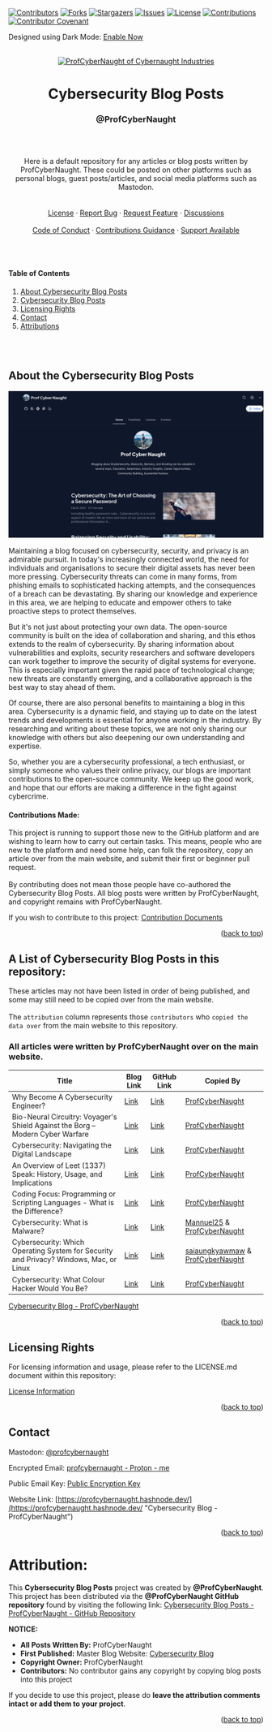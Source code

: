 <!-- This gives the ability to provide 'back to the top links -->
<a name="readme-top"></a>

<!-- Data Variables:
cybersecurity-blog-posts = 'cybersecurity-blog-posts'
Cybersecurity Blog Posts = 'Cybersecurity Blog Posts'
-->

<!-- PROJECT SHIELDS  - TOP OF PAGE -->
<!-- DOES NOT DISPLAY VALUES ON PRIVATE REPOSITORIES -->
[![Contributors][contributors-shield]][contributors-url]
[![Forks][forks-shield]][forks-url]
[![Stargazers][stars-shield]][stars-url]
[![Issues][issues-shield]][issues-url]
[![License][license-shield]][license-url]
[![Contributions][contributions]][contributions-url]
[![Contributor Covenant][Contributor-Covenant]][Contributor-Covenant-url]

Designed using Dark Mode: [Enable Now](https://github.com/settings/appearance "Enable Dark Mode")

<!-- Account LOGO -->
<br />
<div align="center">
  <a href="https://github.com/ProfCyberNaught">
    <img src="https://user-images.githubusercontent.com/123184999/222930893-22eff243-4570-40af-9709-e35c377c66d6.png" alt="ProfCyberNaught of Cybernaught Industries" width="250" height="250">
  </a>

<!-- PROJECT TITLE -->
  <h1 align="center">Cybersecurity Blog Posts</h1>
  <h3 align="center">@ProfCyberNaught</h3><br /><br />

<!-- PROJECT SHORT DESCRIPTION -->
  <p align="center">
  Here is a default repository for any articles or blog posts written by ProfCyberNaught. These could be posted on other platforms such as personal blogs, guest posts/articles, and social media platforms such as Mastodon.
  <br />

<!-- PROJECT MAIN LINKS -->
  <!-- DOCUMENTATION LINK: IF YOU DO NOT INTEND TO CREATE DIRECTORY DOCUMENTATION, DISABLE THIS SECTION -->
  <!-- <a href="./pcn_docs"><strong>Explore the docs »</strong></a> -->
  <!---->
  <br />
  <br />
    <a href="./LICENSE">License</a>
    ·
    <a href="https://github.com/ProfCyberNaught/cybersecurity-blog-posts/issues">Report Bug</a>
    ·
    <a href="https://github.com/ProfCyberNaught/cybersecurity-blog-posts/issues">Request Feature</a>
    <!-- DISCUSSIONS LINK: IF YOU DO NOT INTEND TO USE DISCUSSION FEATURES, DISABLE THIS SECTION -->
    ·
    <a href="https://github.com/ProfCyberNaught/cybersecurity-blog-posts/discussions">Discussions</a>
    <!---->
    <br />
    <br />
    <a href="./code_of_conduct.md">Code of Conduct</a>
    ·
    <a href="./CONTRIBUTING.md">Contributions Guidance</a>
    ·
    <a href="./SUPPORT.md">Support Available</a>
    <!-- SECURITY ISSUES LINK: IF YOU DO NOT INTEND TO USE SECURITY DOCUMENTATION, DISABLE THIS SECTION -->
    <!--·
    <a href="https://github.com/ProfCyberNaught/cybersecurity-blog-posts/security/policy">Security Issues</a> -->
    <!---->
  </p>
</div>

<br /><br />

<!-- TABLE OF CONTENTS -->
#### Table of Contents
  <ol>
  <!-- HELP NOTICE: If you need more links, copy and paste from this list, create your section below, then add the section link tag
       Do not forget to update all the tag links if you change names of the sections below -->
    <li><a href="#about-the-cybersecurity-blog-posts">About Cybersecurity Blog Posts</a></li>
    <li><a href="#a-list-of-cybersecurity-blog-posts-in-this-repository">Cybersecurity Blog Posts</a></li>
    <li><a href="#licensing-rights">Licensing Rights</a></li>
    <li><a href="#contact">Contact</a></li>
    <li><a href="#attribution">Attributions</a></li>
  </ol>
<br /><br />

<!-- ABOUT THE PROJECT -->
## About the Cybersecurity Blog Posts

<!-- SCREENSHOT IMAGE: IF YOU DO NOT INTEND TO DISPLAY SCREENSHOTS, DISABLE THIS SECTION -->
[![Cybersecurity Blog Posts Screenshot][project-screenshot]](pcn_images/pcn_cybersecurity-blog-posts_screenshot.png)
<!---->

Maintaining a blog focused on cybersecurity, security, and privacy is an admirable pursuit. In today's increasingly connected world, the need for individuals and organisations to secure their digital assets has never been more pressing. Cybersecurity threats can come in many forms, from phishing emails to sophisticated hacking attempts, and the consequences of a breach can be devastating. By sharing our knowledge and experience in this area, we are helping to educate and empower others to take proactive steps to protect themselves.

But it's not just about protecting your own data. The open-source community is built on the idea of collaboration and sharing, and this ethos extends to the realm of cybersecurity. By sharing information about vulnerabilities and exploits, security researchers and software developers can work together to improve the security of digital systems for everyone. This is especially important given the rapid pace of technological change; new threats are constantly emerging, and a collaborative approach is the best way to stay ahead of them.

Of course, there are also personal benefits to maintaining a blog in this area. Cybersecurity is a dynamic field, and staying up to date on the latest trends and developments is essential for anyone working in the industry. By researching and writing about these topics, we are not only sharing our knowledge with others but also deepening our own understanding and expertise.

So, whether you are a cybersecurity professional, a tech enthusiast, or simply someone who values their online privacy, our blogs are important contributions to the open-source community. We keep up the good work, and hope that our efforts are making a difference in the fight against cybercrime.

#### Contributions Made:

This project is running to support those new to the GitHub platform and are wishing to learn how to carry out certain tasks. This means, people who are new to the platform and need some help, can folk the repository, copy an article over from the main website, and submit their first or beginner pull request.<br /><br />
By contributing does not mean those people have co-authored the Cybersecurity Blog Posts. All blog posts were written by ProfCyberNaught, and copyright remains with ProfCyberNaught.

If you wish to contribute to this project: [Contribution Documents](./CONTRIBUTING.md "Contribution Documents")

<!-- HELP NOTICE: All sections must end with the 'back to top' link -->
<p align="right">(<a href="#readme-top">back to top</a>)</p>

<!-- LIST OF BLOG POSTS -->
## A List of Cybersecurity Blog Posts in this repository:

These articles may not have been listed in order of being published, and some may still need to be copied over from the main website.<br /><br />
The `attribution` column represents those `contributors` who `copied the data over` from the main website to this repository.

### All articles were written by ProfCyberNaught over on the main website.

| Title | Blog Link | GitHub Link | Copied By | 
| --- | --- | --- | --- |
| Why Become A Cybersecurity Engineer? | [Link](https://profcybernaught.hashnode.dev/why-become-a-cybersecurity-engineer "Why Become A Cybersecurity Engineer?")| [Link](pcn_cybersecurity_articles/why-become-a-cybersecurity-engineer.md "Why Become A Cybersecurity Engineer?") | [ProfCyberNaught](https://github.com/ProfCyberNaught "GitHub ProfCyberNaught") |<!-- Divider -->
| Bio-Neural Circuitry: Voyager's Shield Against the Borg – Modern Cyber Warfare | [Link](https://profcybernaught.hashnode.dev/bio-neural-circuitry-voyagers-shield-against-the-borg-modern-cyber-warfare "Bio-Neural Circuitry: Voyager's Shield Against the Borg – Modern Cyber Warfare")| [Link](pcn_cybersecurity_articles/bio-neural-circuitry-voyagers-shield-against-the-borg-modern-cyber-warfare.md "Bio-Neural Circuitry: Voyager's Shield Against the Borg – Modern Cyber Warfare")| [ProfCyberNaught](https://github.com/ProfCyberNaught "GitHub ProfCyberNaught") |<!-- Divider -->
| Cybersecurity: Navigating the Digital Landscape | [Link](https://profcybernaught.hashnode.dev/cybersecurity-navigating-the-digital-landscape "Cybersecurity: Navigating the Digital Landscape")| [Link](pcn_cybersecurity_articles/cybersecurity-navigating-the-digital-landscape.md "Cybersecurity: Navigating the Digital Landscape")| [ProfCyberNaught](https://github.com/ProfCyberNaught "GitHub ProfCyberNaught") |<!-- Divider -->
| An Overview of Leet (1337) Speak: History, Usage, and Implications | [Link](https://profcybernaught.hashnode.dev/an-overview-of-leet-1337-speak-history-usage-and-implications "An Overview of Leet (1337) Speak: History, Usage, and Implications")| [Link](pcn_cybersecurity_articles/an-overview-of-leet-speak-history-usage-and-implications.md "An Overview of Leet (1337) Speak: History, Usage, and Implications")| [ProfCyberNaught](https://github.com/ProfCyberNaught "GitHub ProfCyberNaught") |<!-- Divider -->
| Coding Focus: Programming or Scripting Languages - What is the Difference? | [Link](https://profcybernaught.hashnode.dev/coding-focus-programming-or-scripting-languages-what-is-the-difference "Coding Focus: Programming or Scripting Languages - What is the Difference?")| [Link](pcn_cybersecurity_articles/programming-or-scripting-languages-what-is-the-difference.md "Coding Focus: Programming or Scripting Languages - What is the Difference?")| [ProfCyberNaught](https://github.com/ProfCyberNaught "GitHub ProfCyberNaught") |<!-- Divider -->
| Cybersecurity: What is Malware? | [Link](https://profcybernaught.hashnode.dev/cybersecurity-what-is-malware "Cybersecurity: What is Malware?")| [Link](pcn_cybersecurity_articles/cybersecurity-what-is-malware.md "Cybersecurity: What is Malware?")| [Mannuel25](https://github.com/Mannuel25 "GitHub Mannuel25") & [ProfCyberNaught](https://github.com/ProfCyberNaught "ProfCyberNaught on GitHub") |<!-- Divider -->
| Cybersecurity: Which Operating System for Security and Privacy? Windows, Mac, or Linux | [Link](https://profcybernaught.hashnode.dev/cybersecurity-which-operating-system-for-security-and-privacy "Cybersecurity: Which Operating System for Security and Privacy? Windows, Mac, or Linux")| [Link](pcn_cybersecurity_articles/cybersecurity-which-operating-system-for-security-and-privacy.md "Cybersecurity: Which Operating System for Security and Privacy? Windows, Mac, or Linux")| [saiaungkyawmaw](https://github.com/saiaungkyawmaw "GitHub saiaungkyawmaw") & [ProfCyberNaught](https://github.com/ProfCyberNaught "ProfCyberNaught on GitHub") |<!-- Divider -->
| Cybersecurity: What Colour Hacker Would You Be? | [Link](https://profcybernaught.hashnode.dev/cybersecurity-what-colour-hacker-would-you-be "Cybersecurity: What Colour Hacker Would You Be?")| [Link](pcn_cybersecurity_articles/cybersecurity-what-colour-hacker-would-you-be.md "Cybersecurity: What Colour Hacker Would You Be?")| [ProfCyberNaught](https://github.com/ProfCyberNaught "GitHub ProfCyberNaught") |<!-- Divider -->

[Cybersecurity Blog - ProfCyberNaught](https://profcybernaught.hashnode.dev/ "Cybersecurity Blog - ProfCyberNaught")

<!-- HELP NOTICE: All sections must end with the 'back to top' link -->
<p align="right">(<a href="#readme-top">back to top</a>)</p>

## Licensing Rights

For licensing information and usage, please refer to the LICENSE.md document within this repository:

[License Information](./LICENSE.md "License Information - ProfCyberNaught - Cybersecurity Blog Posts")

<!-- HELP NOTICE: All sections must end with the 'back to top' link -->
<p align="right">(<a href="#readme-top">back to top</a>)</p>


<!-- CONTACT -->
## Contact

Mastodon: [@profcybernaught](https://infosec.exchange/@ProfCyberNaught)

Encrypted Email: [profcybernaught - Proton - me](#)

Public Email Key: [Public Encryption Key](https://github.com/ProfCyberNaught/ProfCyberNaught/blob/main/pcn_pek_email/)

Website Link: [https://profcybernaught.hashnode.dev/](https://profcybernaught.hashnode.dev/ "Cybersecurity Blog - ProfCyberNaught")

<!-- HELP NOTICE: All sections must end with the 'back to top' link -->
<p align="right">(<a href="#readme-top">back to top</a>)</p>


<!-- ATTRIBUTION -->
# Attribution:

This **Cybersecurity Blog Posts** project was created by **@ProfCyberNaught**. This project has been distributed via the **@ProfCyberNaught GitHub repository** found by visiting the following link: [Cybersecurity Blog Posts - ProfCyberNaught - GitHub Repository](https://github.com/ProfCyberNaught/cybersecurity-blog-posts "Cybersecurity Blog Posts - ProfCyberNaught - GitHub Repository")

**NOTICE:**<br />
- **All Posts Written By:** ProfCyberNaught
- **First Published:** Master Blog Website: [Cybersecurity Blog](https://profcybernaught.hashnode.dev/ "Cybersecurity Blog - ProfCyberNaught")
- **Copyright Owner:** ProfCyberNaught
- **Contributors:** No contributor gains any copyright by copying blog posts into this project

If you decide to use this project, please do **leave the attribution comments intact or add them to your project**.

<!-- HELP NOTICE: All sections must end with the 'back to top' link -->
<p align="right">(<a href="#readme-top">back to top</a>)</p>


<!-- MARKDOWN LINKS & IMAGES -->

<!-- Contributors Total -->
[contributors-shield]: https://img.shields.io/github/contributors/ProfCyberNaught/cybersecurity-blog-posts.svg?style=for-the-badge
[contributors-url]: https://github.com/ProfCyberNaught/cybersecurity-blog-posts/graphs/contributors

<!-- Contributions Total -->
[contributions]: https://img.shields.io/badge/contributions-welcome-brightgreen.svg?style=for-the-badge
[contributions-url]: ./CONTRIBUTING.md

<!-- Discussions Total -->
[discussions]: https://img.shields.io/github/discussions/ProfCyberNaught/cybersecurity-blog-posts.svg?style=for-the-badge
[discussions-url]: https://github.com/ProfCyberNaught/cybersecurity-blog-posts/discussions

<!-- Folks Total -->
[forks-shield]: https://img.shields.io/github/forks/ProfCyberNaught/cybersecurity-blog-posts.svg?style=for-the-badge
[forks-url]: https://github.com/ProfCyberNaught/cybersecurity-blog-posts/network/members

<!-- Stars Total -->
[stars-shield]: https://img.shields.io/github/stars/ProfCyberNaught/cybersecurity-blog-posts.svg?style=for-the-badge
[stars-url]: https://github.com/ProfCyberNaught/cybersecurity-blog-posts/stargazers

<!-- Issues Total -->
[issues-shield]: https://img.shields.io/github/issues/ProfCyberNaught/cybersecurity-blog-posts.svg?style=for-the-badge
[issues-url]: https://github.com/ProfCyberNaught/cybersecurity-blog-posts/issues

<!-- LICENSING LINK: If you intend to use an open-source license from: https://choosealicense.com/ use the following: -->
<!-- [license-shield]: https://img.shields.io/github/license/ProfCyberNaught/cybersecurity-blog-posts.svg?style=for-the-badge -->
<!-- OTHERWISE: You will need to create your own link reference based on the license code used - example below: -->
[license-shield]: https://img.shields.io/badge/License:%20CC%20BY%20NC%20ND%204.0-grey?style=for-the-badge
<!-- HELP NOTICE: Leave the following license link as all license files will be named the same -->
[license-url]: ./LICENSE

<!-- Code of Conduct -->
[contributor-covenant]: https://img.shields.io/badge/Contributor%20Covenant-2.1-4baaaa.svg?style=for-the-badge
[contributor-covenant-url]: ./code_of_conduct.md

<!-- Project Screenshot -->
[project-screenshot]: pcn_images/pcn_cybersecurity-blog-posts_screenshot.png
